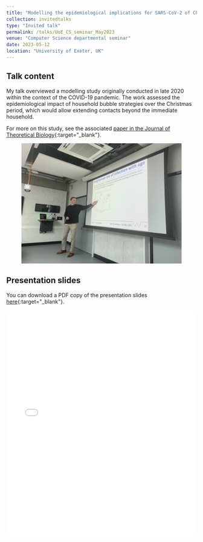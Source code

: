 ```yaml
---
title: "Modelling the epidemiological implications for SARS-CoV-2 of Christmas household bubbles in England in December 2020"
collection: invitedtalks
type: "Invited talk"
permalink: /talks/UoE_CS_seminar_May2023
venue: "Computer Science departmental seminar"
date: 2023-05-12
location: "University of Exeter, UK"
---
```


## Talk content
My talk overviewed a modelling study originally conducted in late 2020 within the context of the COVID-19 pandemic. The work assessed the epidemiological impact of household bubble strategies over the Christmas period, which would allow extending contacts beyond the immediate household.

For more on this study, see the associated [paper in the Journal of Theoretical Biology](https://doi.org/10.1016/j.jtbi.2022.111331){:target="_blank"}.

<figure>
  <img src="/images/TalkImages/UoE_CS_seminar_12May2023_talk_photo.jpeg" alt="Presenting photo"/>
</figure>

## Presentation slides
You can download a PDF copy of the presentation slides [here](/files/TalkSlides/UniOfExeter_CS_seminar_12May2023.pdf){:target="_blank"}.
<iframe src="/files/TalkSlides/UniOfExeter_CS_seminar_12May2023.pdf" width="100%" height="600" frameborder="no" border="0" marginwidth="0" marginheight="0"></iframe>
